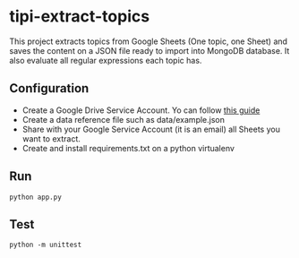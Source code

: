 # tipi-extract-topics

This project extracts topics from Google Sheets (One topic, one Sheet) and saves the content on a JSON file ready to import into MongoDB database. It also evaluate all regular expressions each topic has.

## Configuration

* Create a Google Drive Service Account. Yo can follow [this guide](https://pygsheets.readthedocs.io/en/latest/authorization.html)
* Create a data reference file such as data/example.json
* Share with your Google Service Account (it is an email) all Sheets you want to extract.
* Create and install requirements.txt on a python virtualenv

## Run

```
python app.py
```

## Test

```
python -m unittest
```

